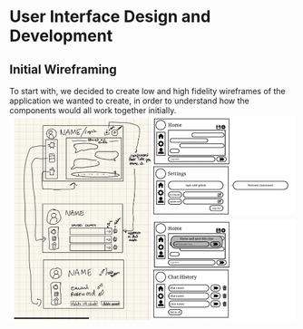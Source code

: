 # User Interface Design and Development

## Initial Wireframing

To start with, we decided to create low and high fidelity wireframes of the application we wanted to create, in order to understand how the components would all work together initially.
![wireframes](diagrams/wireframes.png)
